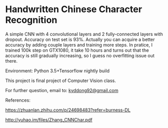 # Handwritten Chinese Character Recognition

A simple CNN with 4 convolutional layers and 2 fully-connected layers with dropout. Accuracy on test set is 93%. Actually you can acquire a better accuracy by adding couple layers and training more steps. In pratice, I trained 100k step on GTX1080, it take 10 hours and turns out that the accuracy is still gradually increasing, so I guess no overfitting issue out there.

Environment: Python 3.5+Tensorflow nightly build

This project is final project of Computer Vision class. 

For further question, email to: kyddong92@gmail.com


References:

https://zhuanlan.zhihu.com/p/24698483?refer=burness-DL

http://yuhao.im/files/Zhang_CNNChar.pdf

